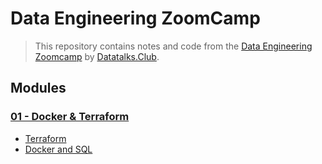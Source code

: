# Data Engineering ZoomCamp

> This repository contains notes and code from the [Data Engineering Zoomcamp](https://github.com/DataTalksClub/data-engineering-zoomcamp) by [Datatalks.Club](https://datatalks.club/).

## Modules

### [01 - Docker & Terraform](/01-docker-terraform/)

- [Terraform](/01-docker-terraform/01-terraform-gcp/README.md)
- [Docker and SQL](/01-docker-terraform/02-docker-sql/README.md)